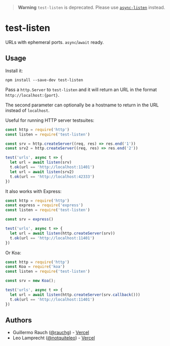 > **Warning**
> `test-listen` is deprecated. Please use [`async-listen`](https://github.com/vercel/async-listen) instead.

# test-listen

URLs with ephemeral ports. `async`/`await` ready.

## Usage

Install it:

```
npm install --save-dev test-listen
```

Pass a `http.Server` to `test-listen` and it will return an URL in the format `http://localhost:{port}`.

The second parameter can optionally be a hostname to return in the URL
instead of `localhost`.

Useful for running HTTP server testsuites:

```js
const http = require('http')
const listen = require('test-listen')

const srv = http.createServer((req, res) => res.end('1'))
const srv2 = http.createServer((req, res) => res.end('2'))

test('urls', async t => {
  let url = await listen(srv)
  t.ok(url == 'http://localhost:11401')
  let url = await listen(srv2)
  t.ok(url == 'http://localhost:42333')
})
```

It also works with Express:

```js
const http = require('http')
const express = require('express')
const listen = require('test-listen')

const srv = express()

test('urls', async t => {
  let url = await listen(http.createServer(srv))
  t.ok(url == 'http://localhost:11401')
})
```

Or Koa:

```js
const http = require('http')
const Koa = require('koa')
const listen = require('test-listen')

const srv = new Koa();

test('urls', async t => {
  let url = await listen(http.createServer(srv.callback()))
  t.ok(url == 'http://localhost:11401')
})
```

## Authors

- Guillermo Rauch ([@rauchg](https://twitter.com/rauchg)) - [Vercel](https://vercel.com)
- Leo Lamprecht ([@notquiteleo](https://twitter.com/notquiteleo)) - [Vercel](https://vercel.com)
